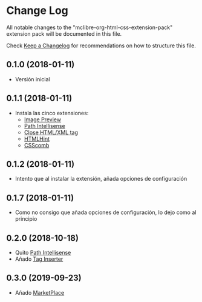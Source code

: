 # Change Log
All notable changes to the "mclibre-org-html-css-extension-pack" extension pack will be documented in this file.

Check [Keep a Changelog](http://keepachangelog.com/) for recommendations on how to structure this file.

## 0.1.0 (2018-01-11)
- Versión inicial

## 0.1.1 (2018-01-11)
- Instala las cinco extensiones:
  - [Image Preview](https://marketplace.visualstudio.com/items?itemName=kisstkondoros.vscode-gutter-preview)
  - [Path Intellisense](https://marketplace.visualstudio.com/items?itemName=christian-kohler.path-intellisense)
  - [Close HTML/XML tag](https://marketplace.visualstudio.com/items?itemName=Compulim.compulim-vscode-closetag)
  - [HTMLHint](https://marketplace.visualstudio.com/items?itemName=mkaufman.HTMLHint)
  - [CSScomb](https://marketplace.visualstudio.com/items?itemName=mrmlnc.vscode-csscomb)

## 0.1.2 (2018-01-11)
- Intento que al instalar la extensión, añada opciones de configuración

## 0.1.7 (2018-01-11)
- Como no consigo que añada opciones de configuración, lo dejo como al principio

## 0.2.0 (2018-10-18)
- Quito [Path Intellisense](https://marketplace.visualstudio.com/items?itemName=christian-kohler.path-intellisense)
- Añado [Tag Inserter](https://marketplace.visualstudio.com/items?itemName=l7ssha.tag-inserter)

## 0.3.0 (2019-09-23)
- Añado [MarketPlace](https://marketplace.visualstudio.com/items?itemName=formulahendry.auto-rename-tag)
